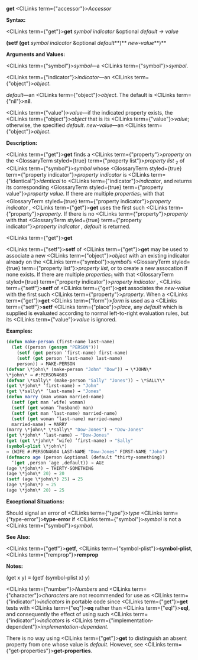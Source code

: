 **get** <ClLinks  term={"accessor"}><i>Accessor</i></ClLinks> 



**Syntax:** 



<ClLinks  term={"get"}><b>get</b></ClLinks> *symbol indicator* &amp;optional *default → value* 



<!-- **(setf (get** *symbol indicator* &amp;optional *default<ClLinks  term={"t"}><b>*)</b></ClLinks> *new-value***)**  -->
**(setf (get** *symbol indicator* &amp;optional *default***)** *new-value***)** 



**Arguments and Values:** 



<ClLinks  term={"symbol"}><i>symbol</i></ClLinks>—a <ClLinks  term={"symbol"}><i>symbol</i></ClLinks>. 



<ClLinks  term={"indicator"}><i>indicator</i></ClLinks>—an <ClLinks  term={"object"}><i>object</i></ClLinks>. 



*default*—an <ClLinks  term={"object"}><i>object</i></ClLinks>. The default is <ClLinks  term={"nil"}><b>nil</b></ClLinks>. 



<ClLinks  term={"value"}><i>value</i></ClLinks>—if the indicated property exists, the <ClLinks  term={"object"}><i>object</i></ClLinks> that is its <ClLinks  term={"value"}><i>value</i></ClLinks>; otherwise, the specified *default*. *new-value*—an <ClLinks  term={"object"}><i>object</i></ClLinks>. 



**Description:** 



<ClLinks  term={"get"}><b>get</b></ClLinks> finds a <ClLinks  term={"property"}><i>property</i></ClLinks> on the <GlossaryTerm styled={true} term={"property list"}><i>property list</i></GlossaryTerm> <sub>2</sub> of <ClLinks  term={"symbol"}><i>symbol</i></ClLinks> whose <GlossaryTerm styled={true} term={"property indicator"}><i>property indicator</i></GlossaryTerm> is <ClLinks  term={"identical"}><i>identical</i></ClLinks> to <ClLinks  term={"indicator"}><i>indicator</i></ClLinks>, and returns its corresponding <GlossaryTerm styled={true} term={"property value"}><i>property value</i></GlossaryTerm>. If there are multiple *properties*<sub>1</sub> with that <GlossaryTerm styled={true} term={"property indicator"}><i>property indicator</i></GlossaryTerm> , <ClLinks  term={"get"}><b>get</b></ClLinks> uses the first such <ClLinks  term={"property"}><i>property</i></ClLinks>. If there is no <ClLinks  term={"property"}><i>property</i></ClLinks> with that <GlossaryTerm styled={true} term={"property indicator"}><i>property indicator</i></GlossaryTerm> , *default* is returned. 







 



 



<ClLinks  term={"get"}><b>get</b></ClLinks> 



<ClLinks  term={"setf"}><b>setf</b></ClLinks> of <ClLinks  term={"get"}><b>get</b></ClLinks> may be used to associate a new <ClLinks  term={"object"}><i>object</i></ClLinks> with an existing indicator already on the <ClLinks  term={"symbol"}><i>symbol</i></ClLinks>’s <GlossaryTerm styled={true} term={"property list"}><i>property list</i></GlossaryTerm>, or to create a new assocation if none exists. If there are multiple *properties*<sub>1</sub> with that <GlossaryTerm styled={true} term={"property indicator"}><i>property indicator</i></GlossaryTerm> , <ClLinks  term={"setf"}><b>setf</b></ClLinks> of <ClLinks  term={"get"}><b>get</b></ClLinks> associates the *new-value* with the first such <ClLinks  term={"property"}><i>property</i></ClLinks>. When a <ClLinks  term={"get"}><b>get</b></ClLinks> <ClLinks  term={"form"}><i>form</i></ClLinks> is used as a <ClLinks  term={"setf"}><b>setf</b></ClLinks> <ClLinks  term={"place"}><i>place</i></ClLinks>, any *default* which is supplied is evaluated according to normal left-to-right evaluation rules, but its <ClLinks  term={"value"}><i>value</i></ClLinks> is ignored. 



**Examples:**
```lisp
(defun make-person (first-name last-name) 
  (let ((person (gensym "PERSON"))) 
    (setf (get person ’first-name) first-name) 
    (setf (get person ’last-name) last-name) 
    person)) → MAKE-PERSON 
(defvar \*john\* (make-person "John" "Dow")) → \*JOHN\* 
\*john\* → #:PERSON4603 
(defvar \*sally\* (make-person "Sally" "Jones")) → \*SALLY\* 
(get \*john\* ’first-name) → "John" 
(get \*sally\* ’last-name) → "Jones" 
(defun marry (man woman married-name) 
  (setf (get man ’wife) woman) 
  (setf (get woman ’husband) man) 
  (setf (get man ’last-name) married-name) 
  (setf (get woman ’last-name) married-name) 
  married-name) → MARRY 
(marry \*john\* \*sally\* "Dow-Jones") → "Dow-Jones" 
(get \*john\* ’last-name) → "Dow-Jones" 
(get (get \*john\* ’wife) ’first-name) → "Sally" 
(symbol-plist \*john\*) 
→ (WIFE #:PERSON4604 LAST-NAME "Dow-Jones" FIRST-NAME "John") 
(defmacro age (person &optional (default ”thirty-something)) 
  ‘(get ,person ’age ,default)) → AGE 
(age \*john\*) → THIRTY-SOMETHING 
(age \*john\* 20) → 20 
(setf (age \*john\*) 25) → 25 
(age \*john\*) → 25 
(age \*john\* 20) → 25 
```
**Exceptional Situations:** 



Should signal an error of <ClLinks  term={"type"}><i>type</i></ClLinks> <ClLinks  term={"type-error"}><b>type-error</b></ClLinks> if <ClLinks  term={"symbol"}><i>symbol</i></ClLinks> is not a <ClLinks  term={"symbol"}><i>symbol</i></ClLinks>. 



**See Also:** 



<ClLinks  term={"getf"}><b>getf</b></ClLinks>, <ClLinks  term={"symbol-plist"}><b>symbol-plist</b></ClLinks>, <ClLinks  term={"remprop"}><b>remprop</b></ClLinks> 



**Notes:** 



(get x y) *≡* (getf (symbol-plist x) y) 







 



 



<ClLinks  term={"number"}><i>Numbers</i></ClLinks> and <ClLinks  term={"character"}><i>characters</i></ClLinks> are not recommended for use as <ClLinks  term={"indicator"}><i>indicators</i></ClLinks> in portable code since <ClLinks  term={"get"}><b>get</b></ClLinks> tests with <ClLinks  term={"eq"}><b>eq</b></ClLinks> rather than <ClLinks  term={"eql"}><b>eql</b></ClLinks>, and consequently the effect of using such <ClLinks  term={"indicator"}><i>indicators</i></ClLinks> is <ClLinks  term={"implementation-dependent"}><i>implementation-dependent</i></ClLinks>. 



There is no way using <ClLinks  term={"get"}><b>get</b></ClLinks> to distinguish an absent property from one whose value is *default*. However, see <ClLinks  term={"get-properties"}><b>get-properties</b></ClLinks>. 



